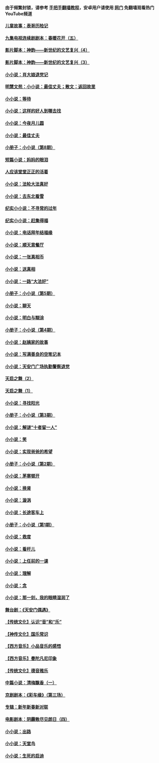 #### 由于频繁封锁，请参考 [手把手翻墙教程](https://github.com/gfw-breaker/guides/wiki/)，安卓用户请使用 [网门](https://github.com/gfw-breaker/nogfw/blob/master/dl.md?t=06141500) 免翻墙观看热门YouTube频道 

#### [儿童故事：表哥历险记](../pages/328/383535.md?t=06141500) 

#### [九集电视连续剧剧本：春暖花开（五）](../pages/328/275919.md?t=06141500) 

#### [影片脚本：神韵——新世纪的文艺复兴（4）](../pages/328/266089.md?t=06141500) 

#### [影片脚本：神韵——新世纪的文艺复兴（3）](../pages/328/266087.md?t=06141500) 

#### [小小说：肖大娘退党记](../pages/328/239807.md?t=06141500) 

#### [明慧文苑：小小说：最佳丈夫；散文：返回故里](../pages/328/3439.md?t=06141500) 

#### [小小说：等待](../pages/328/223927.md?t=06141500) 

#### [小小说：这样的好人到哪去找](../pages/328/209396.md?t=06141500) 

#### [小小说：今夜月儿圆](../pages/328/193588.md?t=06141500) 

#### [小小说：最佳丈夫](../pages/328/190938.md?t=06141500) 

#### [小册子：小小说（第8期）](../pages/328/188202.md?t=06141500) 

#### [短篇小说：妈妈的眼泪](../pages/328/187712.md?t=06141500) 

#### [人应该堂堂正正的活着](../pages/328/182430.md?t=06141500) 

#### [小小说：法轮大法真好](../pages/328/174669.md?t=06141500) 

#### [小小说：去东北看雪](../pages/328/173882.md?t=06141500) 

#### [纪实小小说：不寻常的过年](../pages/328/173187.md?t=06141500) 

#### [纪实小小说：赶集得福](../pages/328/172652.md?t=06141500) 

#### [小小说：电话拜年结福缘](../pages/328/172533.md?t=06141500) 

#### [小小说：顺天意餐厅](../pages/328/170182.md?t=06141500) 

#### [小小说：一张真相币](../pages/328/169410.md?t=06141500) 

#### [小小说：送真相](../pages/328/166713.md?t=06141500) 

#### [小小说：一路“大法好”](../pages/328/162016.md?t=06141500) 

#### [小册子：小小说（第5期）](../pages/328/161131.md?t=06141500) 

#### [小小说：聊天](../pages/328/159640.md?t=06141500) 

#### [小小说：明白与糊涂](../pages/328/158101.md?t=06141500) 

#### [小册子：小小说（第4期）](../pages/328/158006.md?t=06141500) 

#### [小小说：赵姨家的故事](../pages/328/157843.md?t=06141500) 

#### [小小说：写满善良的空笔记本](../pages/328/157382.md?t=06141500) 

#### [小小说：天安门广场执勤警察退党](../pages/328/156982.md?t=06141500) 

#### [天启之舞（2）](../pages/328/153440.md?t=06141500) 

#### [天启之舞（1）](../pages/328/153439.md?t=06141500) 

#### [小小说：寻找阳光](../pages/328/153065.md?t=06141500) 

#### [小册子：小小说（第3期）](../pages/328/151715.md?t=06141500) 

#### [小小说：解谜“十者留一人”](../pages/328/148967.md?t=06141500) 

#### [小小说：笑](../pages/328/148905.md?t=06141500) 

#### [小小说：实现爸爸的希望](../pages/328/148096.md?t=06141500) 

#### [小册子：小小说（第2期）](../pages/328/147214.md?t=06141500) 

#### [小小说：茅塞顿开](../pages/328/147030.md?t=06141500) 

#### [小小说：换肾](../pages/328/146770.md?t=06141500) 

#### [小小说：漩涡](../pages/328/146683.md?t=06141500) 

#### [小小说：长途客车上](../pages/328/145076.md?t=06141500) 

#### [小册子：小小说（第1期）](../pages/328/143963.md?t=06141500) 

#### [小小说：救度](../pages/328/143927.md?t=06141500) 

#### [小小说：看杆儿](../pages/328/142137.md?t=06141500) 

#### [小小说：上任前的一课](../pages/328/140808.md?t=06141500) 

#### [小小说：理解](../pages/328/140476.md?t=06141500) 

#### [小小说：念](../pages/328/139513.md?t=06141500) 

#### [小小说：那一刻，我的眼睛湿润了](../pages/328/138476.md?t=06141500) 

#### [舞台剧：《天安门偶遇》](../pages/328/117155.md?t=06141500) 

#### [【传统文化】认识“音”和“乐”](../pages/328/108667.md?t=06141500) 

#### [【神传文化】国乐常识](../pages/328/104225.md?t=06141500) 

#### [【西方音乐】小品音乐的感悟](../pages/328/102924.md?t=06141500) 

#### [【西方音乐】曼陀凡尼印象](../pages/328/102922.md?t=06141500) 

#### [【传统文化】德音雅乐](../pages/328/102923.md?t=06141500) 

#### [中篇小说：清梅飘香（一）](../pages/328/101058.md?t=06141500) 

#### [京剧剧本：《彩车缘》（第三场）](../pages/328/96434.md?t=06141500) 

#### [专辑：新年新春新对联](../pages/328/94991.md?t=06141500) 

#### [电影剧本：阴霾散尽见朗日（四）](../pages/328/87081.md?t=06141500) 

#### [小小说：出路](../pages/328/84848.md?t=06141500) 

#### [小小说：天堂鸟](../pages/328/83084.md?t=06141500) 

#### [小小说：生死的启迪](../pages/328/70977.md?t=06141500) 

